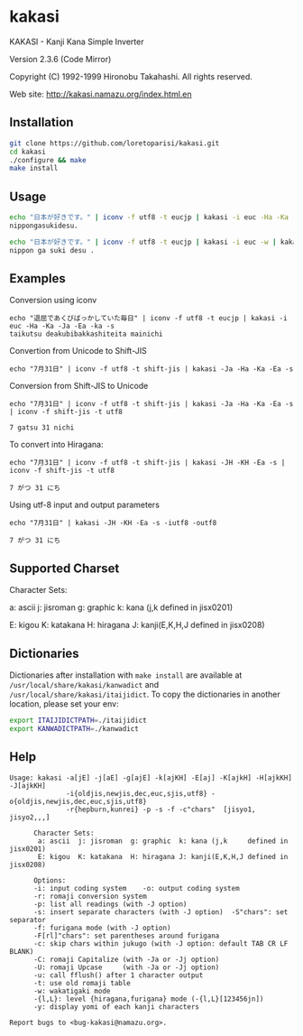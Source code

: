 # kakasi
KAKASI - Kanji Kana Simple Inverter  

Version 2.3.6 (Code Mirror)

Copyright (C) 1992-1999 Hironobu Takahashi. All rights reserved.

Web site: http://kakasi.namazu.org/index.html.en

## Installation
```bash
git clone https://github.com/loretoparisi/kakasi.git
cd kakasi
./configure && make
make install
```

## Usage
```bash
echo "日本が好きです。" | iconv -f utf8 -t eucjp | kakasi -i euc -Ha -Ka -Ja -Ea -ka
nippongasukidesu.

echo "日本が好きです。" | iconv -f utf8 -t eucjp | kakasi -i euc -w | kakasi -i euc -Ha -Ka -Ja -Ea -ka
nippon ga suki desu .
```

## Examples
Conversion using iconv
```
echo "退屈であくびばっかしていた毎日" | iconv -f utf8 -t eucjp | kakasi -i euc -Ha -Ka -Ja -Ea -ka -s
taikutsu deakubibakkashiteita mainichi
```

Convertion from Unicode to Shift-JIS
```
echo "7月31日" | iconv -f utf8 -t shift-jis | kakasi -Ja -Ha -Ka -Ea -s 
```

Conversion from Shift-JIS to Unicode
```
echo "7月31日" | iconv -f utf8 -t shift-jis | kakasi -Ja -Ha -Ka -Ea -s | iconv -f shift-jis -t utf8

7 gatsu 31 nichi
```

To convert into Hiragana:
```
echo "7月31日" | iconv -f utf8 -t shift-jis | kakasi -JH -KH -Ea -s | iconv -f shift-jis -t utf8

7 がつ 31 にち
```

Using utf-8 input and output parameters
```
echo "7月31日" | kakasi -JH -KH -Ea -s -iutf8 -outf8

7 がつ 31 にち
```

## Supported Charset
Character Sets:

a: ascii  j: jisroman  g: graphic  k: kana (j,k     defined in jisx0201)

E: kigou  K: katakana  H: hiragana J: kanji(E,K,H,J defined in jisx0208)


## Dictionaries
Dictionaries after installation with `make install` are available at `/usr/local/share/kakasi/kanwadict` and `/usr/local/share/kakasi/itaijidict`. To copy the dictionaries in another location, please set your env:

```bash
export ITAIJIDICTPATH=./itaijidict
export KANWADICTPATH=./kanwadict
```

## Help
```
Usage: kakasi -a[jE] -j[aE] -g[ajE] -k[ajKH] -E[aj] -K[ajkH] -H[ajkKH] -J[ajkKH]
              -i{oldjis,newjis,dec,euc,sjis,utf8} -o{oldjis,newjis,dec,euc,sjis,utf8}
              -r{hepburn,kunrei} -p -s -f -c"chars"  [jisyo1, jisyo2,,,]

      Character Sets:
       a: ascii  j: jisroman  g: graphic  k: kana (j,k     defined in jisx0201)
       E: kigou  K: katakana  H: hiragana J: kanji(E,K,H,J defined in jisx0208)

      Options:
      -i: input coding system    -o: output coding system
      -r: romaji conversion system
      -p: list all readings (with -J option)
      -s: insert separate characters (with -J option)  -S"chars": set separator
      -f: furigana mode (with -J option)
      -F[rl]"chars": set parentheses around furigana
      -c: skip chars within jukugo (with -J option: default TAB CR LF BLANK)
      -C: romaji Capitalize (with -Ja or -Jj option)
      -U: romaji Upcase     (with -Ja or -Jj option)
      -u: call fflush() after 1 character output
      -t: use old romaji table
      -w: wakatigaki mode
      -{l,L}: level {hiragana,furigana} mode (-{l,L}[123456jn])
      -y: display yomi of each kanji characters

Report bugs to <bug-kakasi@namazu.org>.
```
